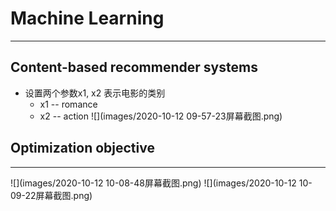 # Machine Learning

-----------------------------------------------------------

## Content-based recommender systems
- 设置两个参数x1, x2 表示电影的类别
    - x1 -- romance
    - x2 -- action
    ![](images/2020-10-12 09-57-23屏幕截图.png)  

## Optimization objective
-----------------------------------------------------------    
![](images/2020-10-12 10-08-48屏幕截图.png)
![](images/2020-10-12 10-09-22屏幕截图.png)


